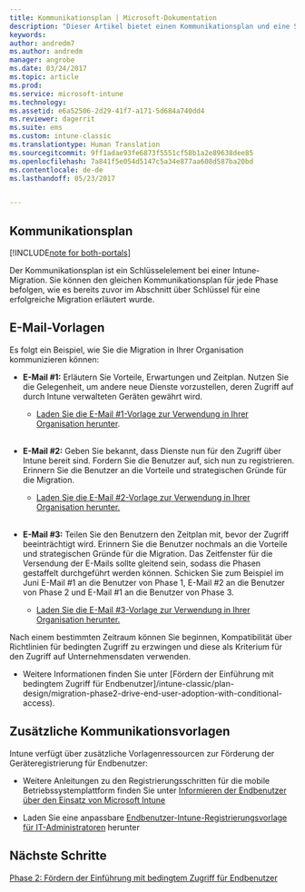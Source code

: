 ```yaml
---
title: Kommunikationsplan | Microsoft-Dokumentation
description: "Dieser Artikel bietet einen Kommunikationsplan und eine Strategie für die Migration."
keywords: 
author: andredm7
ms.author: andredm
manager: angrobe
ms.date: 03/24/2017
ms.topic: article
ms.prod: 
ms.service: microsoft-intune
ms.technology: 
ms.assetid: e6a52506-2d29-41f7-a171-5d684a740dd4
ms.reviewer: dagerrit
ms.suite: ems
ms.custom: intune-classic
ms.translationtype: Human Translation
ms.sourcegitcommit: 9ff1adae93fe6873f5551cf58b1a2e89638dee85
ms.openlocfilehash: 7a841f5e054d5147c5a34e877aa608d587ba20bd
ms.contentlocale: de-de
ms.lasthandoff: 05/23/2017


---
```


## <a name="communication-plan"></a>Kommunikationsplan

[!INCLUDE[note for both-portals](../includes/note-for-both-portals.md)]

Der Kommunikationsplan ist ein Schlüsselelement bei einer Intune-Migration. Sie können den gleichen Kommunikationsplan für jede Phase befolgen, wie es bereits zuvor im Abschnitt über Schlüssel für eine erfolgreiche Migration erläutert wurde.

## <a name="e-mail-templates"></a>E-Mail-Vorlagen

Es folgt ein Beispiel, wie Sie die Migration in Ihrer Organisation kommunizieren können:

-   **E-Mail \#1:** Erläutern Sie Vorteile, Erwartungen und Zeitplan. Nutzen Sie die Gelegenheit, um andere neue Dienste vorzustellen, deren Zugriff auf durch Intune verwalteten Geräten gewährt wird.

    -   [Laden Sie die E-Mail \#1-Vorlage zur Verwendung in Ihrer Organisation herunter](https://gallery.technet.microsoft.com/Intune-migration-guide-end-e3209b35).
<br></br>

-   **E-Mail \#2:** Geben Sie bekannt, dass Dienste nun für den Zugriff über Intune bereit sind. Fordern Sie die Benutzer auf, sich nun zu registrieren. Erinnern Sie die Benutzer an die Vorteile und strategischen Gründe für die Migration.

    -   [Laden Sie die E-Mail \#2-Vorlage zur Verwendung in Ihrer Organisation herunter.](https://gallery.technet.microsoft.com/Intune-migration-guide-end-a9d25eb5)
<br></br>

-   **E-Mail \#3:** Teilen Sie den Benutzern den Zeitplan mit, bevor der Zugriff beeinträchtigt wird. Erinnern Sie die Benutzer nochmals an die Vorteile und strategischen Gründe für die Migration. Das Zeitfenster für die Versendung der E-Mails sollte gleitend sein, sodass die Phasen gestaffelt durchgeführt werden können. Schicken Sie zum Beispiel im Juni E-Mail \#1 an die Benutzer von Phase 1, E-Mail \#2 an die Benutzer von Phase 2 und E-Mail \#1 an die Benutzer von Phase 3.

    -   [Laden Sie die E-Mail \#3-Vorlage zur Verwendung in Ihrer Organisation herunter.](https://gallery.technet.microsoft.com/Intune-migration-guide-end-831521b5)

Nach einem bestimmten Zeitraum können Sie beginnen, Kompatibilität über Richtlinien für bedingten Zugriff zu erzwingen und diese als Kriterium für den Zugriff auf Unternehmensdaten verwenden.

-   Weitere Informationen finden Sie unter [Fördern der Einführung mit bedingtem Zugriff für Endbenutzer]/intune-classic/plan-design/migration-phase2-drive-end-user-adoption-with-conditional-access).

## <a name="additional-communication-templates"></a>Zusätzliche Kommunikationsvorlagen

Intune verfügt über zusätzliche Vorlagenressourcen zur Förderung der Geräteregistrierung für Endbenutzer:

-   Weitere Anleitungen zu den Registrierungsschritten für die mobile Betriebssystemplattform finden Sie unter [Informieren der Endbenutzer über den Einsatz von Microsoft Intune](/intune-classic/deploy-use/what-to-tell-your-end-users-about-using-microsoft-intune)

-   Laden Sie eine anpassbare [Endbenutzer-Intune-Registrierungsvorlage für IT-Administratoren](https://gallery.technet.microsoft.com/End-user-Intune-enrollment-55dfd64a) herunter

## <a name="next-steps"></a>Nächste Schritte

[Phase 2: Fördern der Einführung mit bedingtem Zugriff für Endbenutzer](/intune-classic/plan-design/migration-phase2-drive-end-user-adoption-with-conditional-access)

